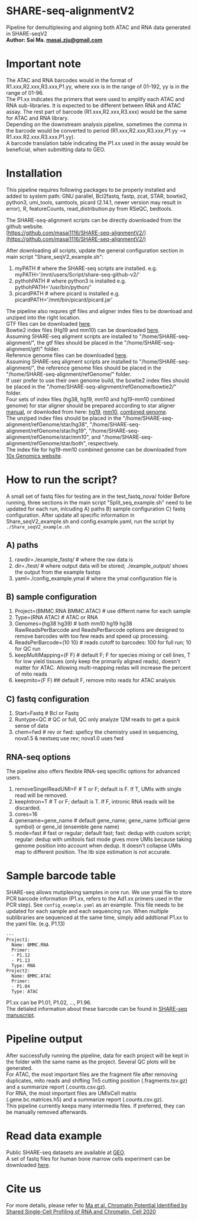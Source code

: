 <html>
  <head>
    <meta name="google-site-verification" content="FC8xEq44yQepn6GHyTtgwE8snz8H4lnnfgcJE16CIHY" />
  </head>
</html>

# SHARE-seq-alignmentV2
Pipeline for demultiplexing and aligning both ATAC and RNA data generated in SHARE-seqV2\
**Author: Sai Ma. masai.zju@gmail.com**

# Important note
The ATAC and RNA barcodes would in the format of R1.xxx,R2.xxx,R3.xxx,P1.yy, where xxx is in the range of 01-192, yy is in the range of 01-96.\
The P1.xx indicates the primers that were used to amplify each ATAC and RNA sub-libraries. It is expected to be different between RNA and ATAC assay. The rest part of barcode (R1.xxx,R2.xxx,R3.xxx) would be the same for ATAC and RNA library.\
Depending on the downstream analysis pipeline, sometimes the comma in the barcode would be converted to period (R1.xxx,R2.xxx,R3.xxx,P1.yy --> R1.xxx.R2.xxx.R3.xxx.P1.yy).\
A barcode translation table indicating the P1.xx used in the assay would be beneficial, when submitting data to GEO.

# Installation
This pipeline requires following packages to be properly installed and added to system path: GNU parallel, Bcl2fastq, fastp, zcat, STAR, bowtie2, python3, umi_tools, samtools, picard (2.14.1, newer version may result in error), R, featureCounts, read_distribution.py from RSeQC, bedtools. 

The SHARE-seq-alignment scripts can be directly downloaded from the github website.\
[https://github.com/masai1116/SHARE-seq-alignmentV2/](https://github.com/masai1116/SHARE-seq-alignmentV2/)

After downloading all scripts, update the general configuration section in main script "Share_seqV2_example.sh":
1) myPATH # where the SHARE-seq scripts are installed. e.g. myPATH='/mnt/users/Script/share-seq-github-v2/'
2) pythohPATH # where python3 is installed e.g. pythohPATH='/usr/bin/python/' 
3) picardPATH # where picard is installed e.g. picardPATH='/mnt/bin/picard/picard.jar'

The pipeline also requres gtf files and aligner index files to be download and unziped into the right location.\
GTF files can be downloaded [here](https://drive.google.com/file/d/1HuGLf0vSHO58Ek5HibTRiwXWBn9fBMTz/view?usp=sharing).\
Bowtie2 index files (Hg19 and mm10) can be downloaded [here](https://drive.google.com/file/d/1bXIxznwirsZ6DZhqK1gw6ZKlj-UjFRhn/view?usp=sharing).\
Assuming SHARE-seq aligment scripts are installed to "/home/SHARE-seq-alignment/", the gtf files should be placed in the "/home/SHARE-seq-alignment/gtf/" folder.\
Reference genome files can be downloaded [here](https://drive.google.com/file/d/1PW5FD9GfhEOl5kQgAFxZSF57kcXtlrJG/view?usp=sharing).\
Assuming SHARE-seq aligment scripts are installed to "/home/SHARE-seq-alignment/", the reference genome files should be placed in the "/home/SHARE-seq-alignment/refGenome/" folder.\
If user prefer to use their own genome build, the bowtie2 index files should be placed in the "/home/SHARE-seq-alignment/refGenome/bowtie2/" folder.\
Four sets of index files (hg38, hg19, mm10 and hg19-mm10 combined genome) for star aligner should be prepared according to star aligner [manual](https://github.com/alexdobin/STAR), or downloded from here: [hg19](https://drive.google.com/file/d/1IXI4DP-mjh2qc-EQe1WnWJQOCVEI4KVX/view?usp=sharing), [mm10](https://drive.google.com/file/d/1n0UwzOeUbX7TIBOrcBbXjgH3i0UH-Ka5/view?usp=sharing), [combined genome](https://drive.google.com/file/d/15Z2YMUDiavYG0s9zLFAbbwqA0VhVNu-f/view?usp=sharing).\
The unziped index files should be placed in the "/home/SHARE-seq-alignment/refGenome/star/hg38", "/home/SHARE-seq-alignment/refGenome/star/hg19", "/home/SHARE-seq-alignment/refGenome/star/mm10", and "/home/SHARE-seq-alignment/refGenome/star/both", respectively.\
The index file for hg19-mm10 combined genome can be downloaded from [10x Genomics website](https://support.10xgenomics.com/single-cell-gene-expression/software/downloads/latest).

# How to run the script?
A small set of fastq files for testing are in the test_fastq_nova/ folder
Before running, three sections in the main script "Split_seq_example.sh" need to be updated for each run, inlcuding 
A) paths B) sample configuration C) fastq configuration. After update all specific information in Share_seqV2_example.sh and config.example.yaml, run the script by ```./Share_seqV2_example.sh```
## A) paths
1) rawdir=./example_fastq/ # where the raw data is
2) dir=./test/ # where output data will be stored; ./example_output/ shows the output from the example fastqs 
3) yaml=./config_example.ymal # where the ymal configuration file is

## B) sample configuration
1) Project=(BMMC.RNA BMMC.ATAC) # use differnt name for each sample 
2) Type=(RNA ATAC)  # ATAC or RNA
3) Genomes=(hg38 hg39) # both mm10 hg19 hg38 \
RawReadsPerBarcode and ReadsPerBarcode options are designed to remove barcodes with too few reads and speed up processing. 
4) ReadsPerBarcode=(10 10) # reads cutoff to barcodes: 100 for full run; 10 for QC run
5) keepMultiMapping=(F F)  # default F; F for species mixing or cell lines, T for low yield tissues (only keep the primarily aligned reads), doesn't matter for ATAC. Allowing multi-mapping redas will increase the percent of mito reads
6) keepmito=(F F) ## default F, remove mito reads for ATAC analysis

## C) fastq configuration
1) Start=Fastq # Bcl or Fastq
2) Runtype=QC # QC or full, QC only analyze 12M reads to get a quick sense of data
3) chem=fwd # rev or fwd: speficy the chemistry used in sequencing, nova1.5 & nextseq use rev; nova1.0 uses fwd

## RNA-seq options
The pipeline also offers flexible RNA-seq specific options for advanced users. 
1) removeSingelReadUMI=F # T or F; default is F. If T, UMIs with single read will be removed.
2) keepIntron=T # T or F; default is T. If F, intronic RNA reads will be discarded.
3) cores=16
4) genename=gene_name # default gene_name; gene_name (official gene symbol) or gene_id (ensemble gene name)
5) mode=fast # fast or regular; default fast; fast: dedup with custom  script; regular: dedup with umitools
fast mode gives more UMIs because taking genome position into account when dedup. It doesn't collapse UMIs map to different position. The lib size estimation is not accurate.

# Sample barcode table
SHARE-seq allows mutiplexing samples in one run. We use ymal file to store PCR barcode information (P1.xx, refers to the Ad1.xx primers used in the PCR step). See ```config_example.yaml``` as an example. This file needs to be updated for each sample and each sequencing run. When multiple sublibraries are sequenced at the same time, simply add addtional P1.xx to the yaml file. (e.g. P1.13)
```
---
Project1:
  Name: BMMC.RNA
  Primer:
  - P1.12
  - P1.13
  Type: RNA
Project2:
  Name: BMMC.ATAC
  Primer:
  - P1.04
  Type: ATAC
```        
P1.xx can be P1.01, P1.02, ..., P1.96.\
The detialed information about these barcode can be found in [SHARE-seq manuscript](https://www.sciencedirect.com/science/article/pii/S0092867420312538).

# Pipeline output
After successfully running the pipeline, data for each project will be kept in the folder with the same name as the project. 
Several QC plots will be generated.\
For ATAC, the most important files are the fragment file after removing duplicates, mito reads and shifting Tn5 cutting position (.fragments.tsv.gz) and a summarize report (.counts.csv.gz).\
For RNA, the most important files are UMIxCell matrix (.gene.bc.matrices.h5) and a summarize report (.counts.csv.gz).\
This pipeline currently keeps many intermedia files. If preferred, they can be manually removed afterwards.

# Read data example
Public SHARE-seq datasets are available at [GEO](https://www.ncbi.nlm.nih.gov/geo/query/acc.cgi?acc=GSE140203).\
A set of fastq files for human bone marrow cells experiment can be downloaded [here](https://drive.google.com/drive/folders/19HdjJuWrpRJz8OeB6YNUMSojPyTMV7OP?usp=sharing).

# Cite us
For more details, please refer to [Ma et al. Chromatin Potential Identified by Shared Single-Cell Profiling of RNA and Chromatin, Cell 2020](https://www.sciencedirect.com/science/article/pii/S0092867420312538)
